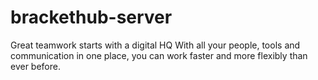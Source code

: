 # brackethub-server

Great teamwork starts with a digital HQ
With all your people, tools and communication in one place, you can work faster and more flexibly than ever before.